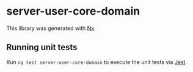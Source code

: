 # server-user-core-domain

This library was generated with [Nx](https://nx.dev).

## Running unit tests

Run `ng test server-user-core-domain` to execute the unit tests via [Jest](https://jestjs.io).
